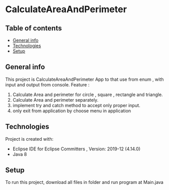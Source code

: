 # CalculateAreaAndPerimeter

## Table of contents
* [General info](#general-info)
* [Technologies](#technologies)
* [Setup](#setup)

## General info
This project is CalculateAreaAndPerimeter App to  that use from enum , with input and output from console.
Feature :
1. Calculate Area and perimeter for circle , square , rectangle and triangle.
2. Calculate Area and perimeter separately.
3. implement try and catch method to accept only proper input.
4. only exit from application by choose menu in application

## Technologies
Project is created with:
* Eclipse IDE for Eclipse Committers , Version: 2019-12 (4.14.0)
* Java 8
	
## Setup
To run this project, download all files in folder and run program at Main.java 


